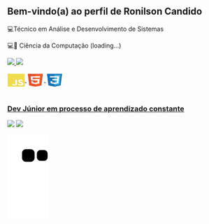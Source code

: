 ## Bem-vindo(a) ao perfil de Ronilson Candido

💻Técnico em Análise e Desenvolvimento de Sistemas

💻💭 Ciência da Computação (loading...)

 <div>
   <a href="https://github.com/miguel-mazzoleni">
   <img height="180em" src="https://github-readme-stats.vercel.app/api?username=miguel-mazzoleni&show_icons=true&theme=radical&include_all_commits=true&count_private=true"/>
   <img height="180em" src="https://github-readme-stats.vercel.app/api/top-langs/?username=miguel-mazzoleni&layout=compact&langs_count=6&theme=tokyonight"/>

</div>
<div style="display: inline_block"><br>
  <img align="center" alt="Js" height="30" width="40" src="https://raw.githubusercontent.com/devicons/devicon/master/icons/javascript/javascript-plain.svg">
  <img align="center" alt="HTML" height="30" width="40" src="https://raw.githubusercontent.com/devicons/devicon/master/icons/html5/html5-original.svg">
  <img align="center" alt="CSS" height="30" width="40" src="https://raw.githubusercontent.com/devicons/devicon/master/icons/css3/css3-original.svg">
</div>
 
 <br>
 
  ### Dev Júnior em processo de aprendizado constante
  
<div> 
  <a href="https://www.instagram.com/miguelmzzo/" target="_blank"><img src="https://img.shields.io/badge/-Instagram-%23E4405F?style=for-the-badge&logo=instagram&logoColor=white" target="_blank"></a>
  <a href = "mailto:ronilsoncnd@hotmail.com"><img src="https://img.shields.io/badge/-Gmail-%23333?style=for-the-badge&logo=gmail&logoColor=white" target="_blank"></a>

 
  ![Snake animation](https://github.com/miguel-mazzoleni/miguel-mazzoleni/blob/output/github-contribution-grid-snake.svg)
